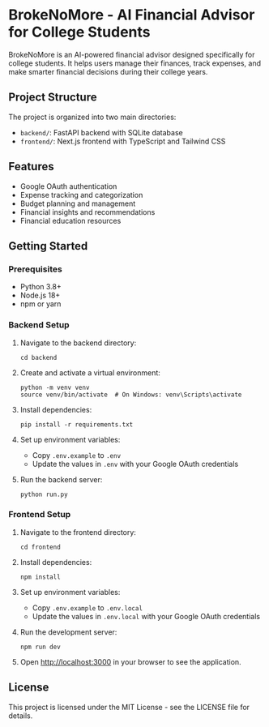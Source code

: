 # BrokeNoMore - AI Financial Advisor for College Students

BrokeNoMore is an AI-powered financial advisor designed specifically for college students. It helps users manage their finances, track expenses, and make smarter financial decisions during their college years.

## Project Structure

The project is organized into two main directories:

- `backend/`: FastAPI backend with SQLite database
- `frontend/`: Next.js frontend with TypeScript and Tailwind CSS

## Features

- Google OAuth authentication
- Expense tracking and categorization
- Budget planning and management
- Financial insights and recommendations
- Financial education resources

## Getting Started

### Prerequisites

- Python 3.8+
- Node.js 18+
- npm or yarn

### Backend Setup

1. Navigate to the backend directory:
   ```
   cd backend
   ```

2. Create and activate a virtual environment:
   ```
   python -m venv venv
   source venv/bin/activate  # On Windows: venv\Scripts\activate
   ```

3. Install dependencies:
   ```
   pip install -r requirements.txt
   ```

4. Set up environment variables:
   - Copy `.env.example` to `.env`
   - Update the values in `.env` with your Google OAuth credentials

5. Run the backend server:
   ```
   python run.py
   ```

### Frontend Setup

1. Navigate to the frontend directory:
   ```
   cd frontend
   ```

2. Install dependencies:
   ```
   npm install
   ```

3. Set up environment variables:
   - Copy `.env.example` to `.env.local`
   - Update the values in `.env.local` with your Google OAuth credentials

4. Run the development server:
   ```
   npm run dev
   ```

5. Open [http://localhost:3000](http://localhost:3000) in your browser to see the application.

## License

This project is licensed under the MIT License - see the LICENSE file for details.

